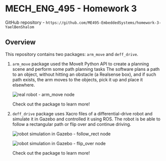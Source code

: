 # MECH_ENG_495 - Homework 3
GitHub repository - `https://github.com/ME495-EmbeddedSystems/homework-3-YaelBenShalom`


## Overview

This repository contains two packages: `arm_move` and `deff_drive`.
1. `arm_move` package used the MoveIt Python API to create a planning scene and perform some path planning tasks The software plans a path to an object, without hitting an obstacle (a Realsense box), and if such path exists, the arm moves to the objects, pick it up and place it elsewhere.

    ![real robot - arm_move node](https://github.com/ME495-EmbeddedSystems/homework-3-YaelBenShalom/blob/master/arm_move/GIFs/arm_move.gif)

    Check out the package to learn more!

2. `deff_drive` package uses Xacro files of a differential-drive robot and simulate it in Gazebo and controlled it using ROS. The robot is be able to follow a rectangular path or flip over and continue driving.

    ![robot simulation in Gazebo - follow_rect node](https://github.com/ME495-EmbeddedSystems/homework-3-YaelBenShalom/blob/master/diff_drive/GIFs/follow_rect.gif)

    ![robot simulation in Gazebo - flip_over node](https://github.com/ME495-EmbeddedSystems/homework-3-YaelBenShalom/blob/master/diff_drive/GIFs/flip_over.gif)

    Check out the package to learn more!